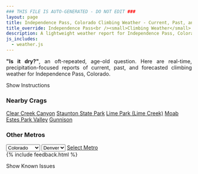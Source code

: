 ```yaml
---
### THIS FILE IS AUTO-GENERATED - DO NOT EDIT ###
layout: page
title: Independence Pass, Colorado Climbing Weather - Current, Past, and Forecasted Report
title_override: Independence Pass<br /><small>Climbing Weather</small>
description: A lightweight weather report for Independence Pass, Colorado. Optimized for slow internet connections.
js_includes:
  - weather.js
---
```


<section class="measure center lh-copy f5-ns f6 ph2 mv4" style="text-align: justify;">
<strong>"Is it dry?"</strong>, an oft-repeated, age-old question. Here are real-time,
precipitation-focused reports of current, past, and forecasted climbing weather for Independence Pass, Colorado.
</section>

<p id="settings-toggle" class="mw5 b center tc hover-light-red black-70 pointer">Show Instructions</p>
<section id="settings" class="overflow-hidden" style="display:none;">
    <div class="mv2 ph2 center">
        <div class="fn f6 tc pv2">
            <p class="measure lh-copy center"><strong>Show/hide hourly forecasts</strong> by clicking the desired day.</p>
            <hr class="mw5 p0 mv2 o-60 b0 bt b--light-red light-red bg-light-red">
            <p class="measure lh-copy center"><strong>Current and Past conditions</strong> are measured by the nearest weather station. <strong>Forecast conditions</strong> are calculated and polled separately.</p>
            <hr class="mw5 p0 mv2 o-60 b0 bt b--light-red light-red bg-light-red">
            <p class="measure lh-copy center"><strong>Having issues?</strong> Try <a id="clear-cache" class="no-underline relative fancy-link light-red hover-light-red" href="#">clearing the local cache</a>.</p>
            <hr class="mw5 p0 mv2 o-60 b0 bt b--light-red light-red bg-light-red">
            <p class="measure lh-copy center">Weather data sourced from <a class="no-underline fancy-link relative light-red" target="_blank" href="https://www.weather.gov/documentation/services-web-api">weather.gov</a>.</p>
        </div>
    </div>
</section>
<section id="weather" data-crag="independence-pass-colorado" class="mv4-ns mv3 ph2 center"></section>
<section id="nearby" class="tc lh-copy">
  <h3>Nearby Crags</h3>
<a class="nowrap no-underline fancy-link relative light-red mh3" href="/crags/clear-creek-canyon-colorado-weather.html">Clear Creek Canyon</a>
<a class="nowrap no-underline fancy-link relative light-red mh3" href="/crags/staunton-state-park-colorado-weather.html">Staunton State Park</a>
<a class="nowrap no-underline fancy-link relative light-red mh3" href="/crags/lime-park-lime-creek-colorado-weather.html">Lime Park (Lime Creek)</a>
<a class="nowrap no-underline fancy-link relative light-red mh3" href="/crags/moab-utah-weather.html">Moab</a>
<a class="nowrap no-underline fancy-link relative light-red mh3" href="/crags/estes-park-valley-colorado-weather.html">Estes Park Valley</a>
<a class="nowrap no-underline fancy-link relative light-red mh3" href="/crags/gunnison-colorado-weather.html">Gunnison</a>
</section>
<section id="nearby" class="tc lh-copy">
  <h3>Other Metros</h3>
  <select class="ma1 bg-near-white pa2" id="stateSel">
    <option value="Texas">Texas</option>
    <option value="Washington">Washington</option>
    <option value="Colorado" selected>Colorado</option>
    <option value="Tennessee">Tennessee</option>
    <option value="Utah">Utah</option>
    <option value="California">California</option>
  </select>
  <select class="ma1 bg-near-white pa2" id="citySel">
    <option value="Denver" selected>Denver</option>
  </select>
  <a id="selectMetro" class="f6 link dim ph3 pv2 ma1 dib white bg-light-red" href="/crags/denver-colorado-weather.html">Select Metro</a>
  <script>
    var states = [];
    states["Texas"] = "Austin"
    states["Washington"] = "Seattle"
    states["Colorado"] = "Denver"
    states["Tennessee"] = "Nashville"
    states["Utah"] = "Salt Lake City"
    states["California"] = "San Francisco|Los Angeles"
  </script>
</section>
{% include feedback.html %}
<p id="issues-toggle" class="mw5 b center tc hover-light-red black-70 pointer">Show Known Issues</p>
<section id="issues" class="overflow-hidden tc f6">
</section>

<script>
  var weekly_GJT_162_97 = false
  var hourly_GJT_162_97 = {"@context":["https://geojson.org/geojson-ld/geojson-context.jsonld",{"@version":"1.1","wx":"https://api.weather.gov/ontology#","geo":"http://www.opengis.net/ont/geosparql#","unit":"http://codes.wmo.int/common/unit/","@vocab":"https://api.weather.gov/ontology#"}],"type":"Feature","geometry":{"type":"Polygon","coordinates":[[[-106.6339563,39.1280215],[-106.63151339999999,39.1059871],[-106.60305159999999,39.1078842],[-106.60548849999999,39.1299189],[-106.6339563,39.1280215]]]},"properties":{"updated":"2022-12-14T06:25:54+00:00","units":"us","forecastGenerator":"HourlyForecastGenerator","generatedAt":"2022-12-14T08:37:16+00:00","updateTime":"2022-12-14T06:25:54+00:00","validTimes":"2022-12-14T00:00:00+00:00/P7DT1H","elevation":{"unitCode":"wmoUnit:m","value":3250.9968},"periods":[{"number":1,"name":"","startTime":"2022-12-14T01:00:00-07:00","endTime":"2022-12-14T02:00:00-07:00","isDaytime":false,"temperature":0,"temperatureUnit":"F","temperatureTrend":null,"windSpeed":"30 mph","windDirection":"NW","icon":"https://api.weather.gov/icons/land/night/blizzard,90?size=small","shortForecast":"Snow Showers And Blowing Snow","detailedForecast":""},{"number":2,"name":"","startTime":"2022-12-14T02:00:00-07:00","endTime":"2022-12-14T03:00:00-07:00","isDaytime":false,"temperature":1,"temperatureUnit":"F","temperatureTrend":null,"windSpeed":"30 mph","windDirection":"NW","icon":"https://api.weather.gov/icons/land/night/blizzard,90?size=small","shortForecast":"Snow Showers And Blowing Snow","detailedForecast":""},{"number":3,"name":"","startTime":"2022-12-14T03:00:00-07:00","endTime":"2022-12-14T04:00:00-07:00","isDaytime":false,"temperature":1,"temperatureUnit":"F","temperatureTrend":null,"windSpeed":"30 mph","windDirection":"NW","icon":"https://api.weather.gov/icons/land/night/blizzard,90?size=small","shortForecast":"Snow Showers And Blowing Snow","detailedForecast":""},{"number":4,"name":"","startTime":"2022-12-14T04:00:00-07:00","endTime":"2022-12-14T05:00:00-07:00","isDaytime":false,"temperature":0,"temperatureUnit":"F","temperatureTrend":null,"windSpeed":"30 mph","windDirection":"NW","icon":"https://api.weather.gov/icons/land/night/blizzard,90?size=small","shortForecast":"Snow Showers And Blowing Snow","detailedForecast":""},{"number":5,"name":"","startTime":"2022-12-14T05:00:00-07:00","endTime":"2022-12-14T06:00:00-07:00","isDaytime":false,"temperature":0,"temperatureUnit":"F","temperatureTrend":null,"windSpeed":"30 mph","windDirection":"NW","icon":"https://api.weather.gov/icons/land/night/blizzard,80?size=small","shortForecast":"Snow Showers And Blowing Snow","detailedForecast":""},{"number":6,"name":"","startTime":"2022-12-14T06:00:00-07:00","endTime":"2022-12-14T07:00:00-07:00","isDaytime":true,"temperature":-1,"temperatureUnit":"F","temperatureTrend":null,"windSpeed":"30 mph","windDirection":"NW","icon":"https://api.weather.gov/icons/land/day/blizzard,80?size=small","shortForecast":"Snow Showers And Blowing Snow","detailedForecast":""},{"number":7,"name":"","startTime":"2022-12-14T07:00:00-07:00","endTime":"2022-12-14T08:00:00-07:00","isDaytime":true,"temperature":-1,"temperatureUnit":"F","temperatureTrend":null,"windSpeed":"30 mph","windDirection":"NW","icon":"https://api.weather.gov/icons/land/day/blizzard,80?size=small","shortForecast":"Snow Showers And Blowing Snow","detailedForecast":""},{"number":8,"name":"","startTime":"2022-12-14T08:00:00-07:00","endTime":"2022-12-14T09:00:00-07:00","isDaytime":true,"temperature":0,"temperatureUnit":"F","temperatureTrend":null,"windSpeed":"30 mph","windDirection":"NW","icon":"https://api.weather.gov/icons/land/day/blizzard?size=small","shortForecast":"Snow Showers And Blowing Snow","detailedForecast":""},{"number":9,"name":"","startTime":"2022-12-14T09:00:00-07:00","endTime":"2022-12-14T10:00:00-07:00","isDaytime":true,"temperature":2,"temperatureUnit":"F","temperatureTrend":null,"windSpeed":"30 mph","windDirection":"NW","icon":"https://api.weather.gov/icons/land/day/blizzard?size=small","shortForecast":"Blowing Snow","detailedForecast":""},{"number":10,"name":"","startTime":"2022-12-14T10:00:00-07:00","endTime":"2022-12-14T11:00:00-07:00","isDaytime":true,"temperature":6,"temperatureUnit":"F","temperatureTrend":null,"windSpeed":"30 mph","windDirection":"NW","icon":"https://api.weather.gov/icons/land/day/blizzard?size=small","shortForecast":"Blowing Snow","detailedForecast":""},{"number":11,"name":"","startTime":"2022-12-14T11:00:00-07:00","endTime":"2022-12-14T12:00:00-07:00","isDaytime":true,"temperature":9,"temperatureUnit":"F","temperatureTrend":null,"windSpeed":"30 mph","windDirection":"NW","icon":"https://api.weather.gov/icons/land/day/blizzard?size=small","shortForecast":"Blowing Snow","detailedForecast":""},{"number":12,"name":"","startTime":"2022-12-14T12:00:00-07:00","endTime":"2022-12-14T13:00:00-07:00","isDaytime":true,"temperature":11,"temperatureUnit":"F","temperatureTrend":null,"windSpeed":"30 mph","windDirection":"NW","icon":"https://api.weather.gov/icons/land/day/blizzard?size=small","shortForecast":"Blowing Snow","detailedForecast":""},{"number":13,"name":"","startTime":"2022-12-14T13:00:00-07:00","endTime":"2022-12-14T14:00:00-07:00","isDaytime":true,"temperature":12,"temperatureUnit":"F","temperatureTrend":null,"windSpeed":"30 mph","windDirection":"NW","icon":"https://api.weather.gov/icons/land/day/blizzard?size=small","shortForecast":"Blowing Snow","detailedForecast":""},{"number":14,"name":"","startTime":"2022-12-14T14:00:00-07:00","endTime":"2022-12-14T15:00:00-07:00","isDaytime":true,"temperature":12,"temperatureUnit":"F","temperatureTrend":null,"windSpeed":"30 mph","windDirection":"NW","icon":"https://api.weather.gov/icons/land/day/blizzard?size=small","shortForecast":"Blowing Snow","detailedForecast":""},{"number":15,"name":"","startTime":"2022-12-14T15:00:00-07:00","endTime":"2022-12-14T16:00:00-07:00","isDaytime":true,"temperature":10,"temperatureUnit":"F","temperatureTrend":null,"windSpeed":"30 mph","windDirection":"NW","icon":"https://api.weather.gov/icons/land/day/blizzard?size=small","shortForecast":"Areas Of Blowing Snow","detailedForecast":""},{"number":16,"name":"","startTime":"2022-12-14T16:00:00-07:00","endTime":"2022-12-14T17:00:00-07:00","isDaytime":true,"temperature":8,"temperatureUnit":"F","temperatureTrend":null,"windSpeed":"30 mph","windDirection":"NW","icon":"https://api.weather.gov/icons/land/day/blizzard?size=small","shortForecast":"Chance Snow Showers And Patchy Blowing Snow","detailedForecast":""},{"number":17,"name":"","startTime":"2022-12-14T17:00:00-07:00","endTime":"2022-12-14T18:00:00-07:00","isDaytime":true,"temperature":5,"temperatureUnit":"F","temperatureTrend":null,"windSpeed":"25 mph","windDirection":"NW","icon":"https://api.weather.gov/icons/land/day/blizzard?size=small","shortForecast":"Patchy Blowing Snow","detailedForecast":""},{"number":18,"name":"","startTime":"2022-12-14T18:00:00-07:00","endTime":"2022-12-14T19:00:00-07:00","isDaytime":false,"temperature":3,"temperatureUnit":"F","temperatureTrend":null,"windSpeed":"25 mph","windDirection":"NW","icon":"https://api.weather.gov/icons/land/night/blizzard?size=small","shortForecast":"Patchy Blowing Snow","detailedForecast":""},{"number":19,"name":"","startTime":"2022-12-14T19:00:00-07:00","endTime":"2022-12-14T20:00:00-07:00","isDaytime":false,"temperature":1,"temperatureUnit":"F","temperatureTrend":null,"windSpeed":"25 mph","windDirection":"NW","icon":"https://api.weather.gov/icons/land/night/blizzard?size=small","shortForecast":"Patchy Blowing Snow","detailedForecast":""},{"number":20,"name":"","startTime":"2022-12-14T20:00:00-07:00","endTime":"2022-12-14T21:00:00-07:00","isDaytime":false,"temperature":0,"temperatureUnit":"F","temperatureTrend":null,"windSpeed":"25 mph","windDirection":"NW","icon":"https://api.weather.gov/icons/land/night/blizzard?size=small","shortForecast":"Areas Of Blowing Snow","detailedForecast":""},{"number":21,"name":"","startTime":"2022-12-14T21:00:00-07:00","endTime":"2022-12-14T22:00:00-07:00","isDaytime":false,"temperature":-1,"temperatureUnit":"F","temperatureTrend":null,"windSpeed":"25 mph","windDirection":"WNW","icon":"https://api.weather.gov/icons/land/night/blizzard?size=small","shortForecast":"Patchy Blowing Snow","detailedForecast":""},{"number":22,"name":"","startTime":"2022-12-14T22:00:00-07:00","endTime":"2022-12-14T23:00:00-07:00","isDaytime":false,"temperature":-2,"temperatureUnit":"F","temperatureTrend":null,"windSpeed":"25 mph","windDirection":"WNW","icon":"https://api.weather.gov/icons/land/night/blizzard?size=small","shortForecast":"Areas Of Blowing Snow","detailedForecast":""},{"number":23,"name":"","startTime":"2022-12-14T23:00:00-07:00","endTime":"2022-12-15T00:00:00-07:00","isDaytime":false,"temperature":-2,"temperatureUnit":"F","temperatureTrend":null,"windSpeed":"25 mph","windDirection":"WNW","icon":"https://api.weather.gov/icons/land/night/blizzard?size=small","shortForecast":"Areas Of Blowing Snow","detailedForecast":""},{"number":24,"name":"","startTime":"2022-12-15T00:00:00-07:00","endTime":"2022-12-15T01:00:00-07:00","isDaytime":false,"temperature":-3,"temperatureUnit":"F","temperatureTrend":null,"windSpeed":"25 mph","windDirection":"WNW","icon":"https://api.weather.gov/icons/land/night/blizzard?size=small","shortForecast":"Areas Of Blowing Snow","detailedForecast":""},{"number":25,"name":"","startTime":"2022-12-15T01:00:00-07:00","endTime":"2022-12-15T02:00:00-07:00","isDaytime":false,"temperature":-4,"temperatureUnit":"F","temperatureTrend":null,"windSpeed":"25 mph","windDirection":"WNW","icon":"https://api.weather.gov/icons/land/night/blizzard?size=small","shortForecast":"Areas Of Blowing Snow","detailedForecast":""},{"number":26,"name":"","startTime":"2022-12-15T02:00:00-07:00","endTime":"2022-12-15T03:00:00-07:00","isDaytime":false,"temperature":-4,"temperatureUnit":"F","temperatureTrend":null,"windSpeed":"25 mph","windDirection":"WNW","icon":"https://api.weather.gov/icons/land/night/blizzard?size=small","shortForecast":"Patchy Blowing Snow","detailedForecast":""},{"number":27,"name":"","startTime":"2022-12-15T03:00:00-07:00","endTime":"2022-12-15T04:00:00-07:00","isDaytime":false,"temperature":-4,"temperatureUnit":"F","temperatureTrend":null,"windSpeed":"20 mph","windDirection":"WNW","icon":"https://api.weather.gov/icons/land/night/blizzard?size=small","shortForecast":"Patchy Blowing Snow","detailedForecast":""},{"number":28,"name":"","startTime":"2022-12-15T04:00:00-07:00","endTime":"2022-12-15T05:00:00-07:00","isDaytime":false,"temperature":-4,"temperatureUnit":"F","temperatureTrend":null,"windSpeed":"15 mph","windDirection":"WNW","icon":"https://api.weather.gov/icons/land/night/snow?size=small","shortForecast":"Slight Chance Snow Showers","detailedForecast":""},{"number":29,"name":"","startTime":"2022-12-15T05:00:00-07:00","endTime":"2022-12-15T06:00:00-07:00","isDaytime":false,"temperature":-4,"temperatureUnit":"F","temperatureTrend":null,"windSpeed":"15 mph","windDirection":"WNW","icon":"https://api.weather.gov/icons/land/night/snow?size=small","shortForecast":"Chance Snow Showers","detailedForecast":""},{"number":30,"name":"","startTime":"2022-12-15T06:00:00-07:00","endTime":"2022-12-15T07:00:00-07:00","isDaytime":true,"temperature":-5,"temperatureUnit":"F","temperatureTrend":null,"windSpeed":"10 mph","windDirection":"WNW","icon":"https://api.weather.gov/icons/land/day/snow?size=small","shortForecast":"Chance Snow Showers","detailedForecast":""},{"number":31,"name":"","startTime":"2022-12-15T07:00:00-07:00","endTime":"2022-12-15T08:00:00-07:00","isDaytime":true,"temperature":-5,"temperatureUnit":"F","temperatureTrend":null,"windSpeed":"10 mph","windDirection":"WNW","icon":"https://api.weather.gov/icons/land/day/snow?size=small","shortForecast":"Chance Snow Showers","detailedForecast":""},{"number":32,"name":"","startTime":"2022-12-15T08:00:00-07:00","endTime":"2022-12-15T09:00:00-07:00","isDaytime":true,"temperature":-4,"temperatureUnit":"F","temperatureTrend":null,"windSpeed":"10 mph","windDirection":"WNW","icon":"https://api.weather.gov/icons/land/day/snow?size=small","shortForecast":"Chance Snow Showers","detailedForecast":""},{"number":33,"name":"","startTime":"2022-12-15T09:00:00-07:00","endTime":"2022-12-15T10:00:00-07:00","isDaytime":true,"temperature":0,"temperatureUnit":"F","temperatureTrend":null,"windSpeed":"15 mph","windDirection":"WNW","icon":"https://api.weather.gov/icons/land/day/snow?size=small","shortForecast":"Chance Snow Showers","detailedForecast":""},{"number":34,"name":"","startTime":"2022-12-15T10:00:00-07:00","endTime":"2022-12-15T11:00:00-07:00","isDaytime":true,"temperature":5,"temperatureUnit":"F","temperatureTrend":null,"windSpeed":"15 mph","windDirection":"WNW","icon":"https://api.weather.gov/icons/land/day/snow?size=small","shortForecast":"Chance Snow Showers","detailedForecast":""},{"number":35,"name":"","startTime":"2022-12-15T11:00:00-07:00","endTime":"2022-12-15T12:00:00-07:00","isDaytime":true,"temperature":10,"temperatureUnit":"F","temperatureTrend":null,"windSpeed":"15 mph","windDirection":"WNW","icon":"https://api.weather.gov/icons/land/day/snow?size=small","shortForecast":"Chance Snow Showers","detailedForecast":""},{"number":36,"name":"","startTime":"2022-12-15T12:00:00-07:00","endTime":"2022-12-15T13:00:00-07:00","isDaytime":true,"temperature":12,"temperatureUnit":"F","temperatureTrend":null,"windSpeed":"15 mph","windDirection":"WNW","icon":"https://api.weather.gov/icons/land/day/snow?size=small","shortForecast":"Chance Snow Showers","detailedForecast":""},{"number":37,"name":"","startTime":"2022-12-15T13:00:00-07:00","endTime":"2022-12-15T14:00:00-07:00","isDaytime":true,"temperature":13,"temperatureUnit":"F","temperatureTrend":null,"windSpeed":"15 mph","windDirection":"WNW","icon":"https://api.weather.gov/icons/land/day/snow?size=small","shortForecast":"Chance Snow Showers","detailedForecast":""},{"number":38,"name":"","startTime":"2022-12-15T14:00:00-07:00","endTime":"2022-12-15T15:00:00-07:00","isDaytime":true,"temperature":13,"temperatureUnit":"F","temperatureTrend":null,"windSpeed":"15 mph","windDirection":"WNW","icon":"https://api.weather.gov/icons/land/day/snow?size=small","shortForecast":"Chance Snow Showers","detailedForecast":""},{"number":39,"name":"","startTime":"2022-12-15T15:00:00-07:00","endTime":"2022-12-15T16:00:00-07:00","isDaytime":true,"temperature":11,"temperatureUnit":"F","temperatureTrend":null,"windSpeed":"15 mph","windDirection":"WNW","icon":"https://api.weather.gov/icons/land/day/snow?size=small","shortForecast":"Chance Snow Showers","detailedForecast":""},{"number":40,"name":"","startTime":"2022-12-15T16:00:00-07:00","endTime":"2022-12-15T17:00:00-07:00","isDaytime":true,"temperature":8,"temperatureUnit":"F","temperatureTrend":null,"windSpeed":"15 mph","windDirection":"WNW","icon":"https://api.weather.gov/icons/land/day/snow?size=small","shortForecast":"Chance Snow Showers","detailedForecast":""},{"number":41,"name":"","startTime":"2022-12-15T17:00:00-07:00","endTime":"2022-12-15T18:00:00-07:00","isDaytime":true,"temperature":5,"temperatureUnit":"F","temperatureTrend":null,"windSpeed":"15 mph","windDirection":"WNW","icon":"https://api.weather.gov/icons/land/day/snow?size=small","shortForecast":"Slight Chance Snow Showers","detailedForecast":""},{"number":42,"name":"","startTime":"2022-12-15T18:00:00-07:00","endTime":"2022-12-15T19:00:00-07:00","isDaytime":false,"temperature":3,"temperatureUnit":"F","temperatureTrend":null,"windSpeed":"15 mph","windDirection":"WNW","icon":"https://api.weather.gov/icons/land/night/snow?size=small","shortForecast":"Slight Chance Snow Showers","detailedForecast":""},{"number":43,"name":"","startTime":"2022-12-15T19:00:00-07:00","endTime":"2022-12-15T20:00:00-07:00","isDaytime":false,"temperature":1,"temperatureUnit":"F","temperatureTrend":null,"windSpeed":"15 mph","windDirection":"WNW","icon":"https://api.weather.gov/icons/land/night/snow?size=small","shortForecast":"Slight Chance Snow Showers","detailedForecast":""},{"number":44,"name":"","startTime":"2022-12-15T20:00:00-07:00","endTime":"2022-12-15T21:00:00-07:00","isDaytime":false,"temperature":0,"temperatureUnit":"F","temperatureTrend":null,"windSpeed":"15 mph","windDirection":"WNW","icon":"https://api.weather.gov/icons/land/night/snow?size=small","shortForecast":"Slight Chance Snow Showers","detailedForecast":""},{"number":45,"name":"","startTime":"2022-12-15T21:00:00-07:00","endTime":"2022-12-15T22:00:00-07:00","isDaytime":false,"temperature":-1,"temperatureUnit":"F","temperatureTrend":null,"windSpeed":"15 mph","windDirection":"WNW","icon":"https://api.weather.gov/icons/land/night/snow?size=small","shortForecast":"Slight Chance Snow Showers","detailedForecast":""},{"number":46,"name":"","startTime":"2022-12-15T22:00:00-07:00","endTime":"2022-12-15T23:00:00-07:00","isDaytime":false,"temperature":-2,"temperatureUnit":"F","temperatureTrend":null,"windSpeed":"15 mph","windDirection":"WNW","icon":"https://api.weather.gov/icons/land/night/snow?size=small","shortForecast":"Slight Chance Snow Showers","detailedForecast":""},{"number":47,"name":"","startTime":"2022-12-15T23:00:00-07:00","endTime":"2022-12-16T00:00:00-07:00","isDaytime":false,"temperature":-3,"temperatureUnit":"F","temperatureTrend":null,"windSpeed":"15 mph","windDirection":"WNW","icon":"https://api.weather.gov/icons/land/night/snow?size=small","shortForecast":"Chance Snow Showers","detailedForecast":""},{"number":48,"name":"","startTime":"2022-12-16T00:00:00-07:00","endTime":"2022-12-16T01:00:00-07:00","isDaytime":false,"temperature":-5,"temperatureUnit":"F","temperatureTrend":null,"windSpeed":"15 mph","windDirection":"WNW","icon":"https://api.weather.gov/icons/land/night/snow?size=small","shortForecast":"Chance Snow Showers","detailedForecast":""},{"number":49,"name":"","startTime":"2022-12-16T01:00:00-07:00","endTime":"2022-12-16T02:00:00-07:00","isDaytime":false,"temperature":-6,"temperatureUnit":"F","temperatureTrend":null,"windSpeed":"15 mph","windDirection":"W","icon":"https://api.weather.gov/icons/land/night/snow?size=small","shortForecast":"Chance Snow Showers","detailedForecast":""},{"number":50,"name":"","startTime":"2022-12-16T02:00:00-07:00","endTime":"2022-12-16T03:00:00-07:00","isDaytime":false,"temperature":-7,"temperatureUnit":"F","temperatureTrend":null,"windSpeed":"15 mph","windDirection":"W","icon":"https://api.weather.gov/icons/land/night/snow?size=small","shortForecast":"Chance Snow Showers","detailedForecast":""},{"number":51,"name":"","startTime":"2022-12-16T03:00:00-07:00","endTime":"2022-12-16T04:00:00-07:00","isDaytime":false,"temperature":-7,"temperatureUnit":"F","temperatureTrend":null,"windSpeed":"15 mph","windDirection":"W","icon":"https://api.weather.gov/icons/land/night/snow?size=small","shortForecast":"Chance Snow Showers","detailedForecast":""},{"number":52,"name":"","startTime":"2022-12-16T04:00:00-07:00","endTime":"2022-12-16T05:00:00-07:00","isDaytime":false,"temperature":-6,"temperatureUnit":"F","temperatureTrend":null,"windSpeed":"15 mph","windDirection":"WNW","icon":"https://api.weather.gov/icons/land/night/snow?size=small","shortForecast":"Chance Snow Showers","detailedForecast":""},{"number":53,"name":"","startTime":"2022-12-16T05:00:00-07:00","endTime":"2022-12-16T06:00:00-07:00","isDaytime":false,"temperature":-6,"temperatureUnit":"F","temperatureTrend":null,"windSpeed":"15 mph","windDirection":"WNW","icon":"https://api.weather.gov/icons/land/night/snow?size=small","shortForecast":"Chance Snow Showers","detailedForecast":""},{"number":54,"name":"","startTime":"2022-12-16T06:00:00-07:00","endTime":"2022-12-16T07:00:00-07:00","isDaytime":true,"temperature":-7,"temperatureUnit":"F","temperatureTrend":null,"windSpeed":"15 mph","windDirection":"WNW","icon":"https://api.weather.gov/icons/land/day/snow?size=small","shortForecast":"Chance Snow Showers","detailedForecast":""},{"number":55,"name":"","startTime":"2022-12-16T07:00:00-07:00","endTime":"2022-12-16T08:00:00-07:00","isDaytime":true,"temperature":-8,"temperatureUnit":"F","temperatureTrend":null,"windSpeed":"15 mph","windDirection":"WNW","icon":"https://api.weather.gov/icons/land/day/snow?size=small","shortForecast":"Chance Snow Showers","detailedForecast":""},{"number":56,"name":"","startTime":"2022-12-16T08:00:00-07:00","endTime":"2022-12-16T09:00:00-07:00","isDaytime":true,"temperature":-8,"temperatureUnit":"F","temperatureTrend":null,"windSpeed":"15 mph","windDirection":"WNW","icon":"https://api.weather.gov/icons/land/day/snow?size=small","shortForecast":"Chance Snow Showers","detailedForecast":""},{"number":57,"name":"","startTime":"2022-12-16T09:00:00-07:00","endTime":"2022-12-16T10:00:00-07:00","isDaytime":true,"temperature":-6,"temperatureUnit":"F","temperatureTrend":null,"windSpeed":"15 mph","windDirection":"WNW","icon":"https://api.weather.gov/icons/land/day/snow?size=small","shortForecast":"Chance Snow Showers","detailedForecast":""},{"number":58,"name":"","startTime":"2022-12-16T10:00:00-07:00","endTime":"2022-12-16T11:00:00-07:00","isDaytime":true,"temperature":-2,"temperatureUnit":"F","temperatureTrend":null,"windSpeed":"15 mph","windDirection":"WNW","icon":"https://api.weather.gov/icons/land/day/snow?size=small","shortForecast":"Chance Snow Showers","detailedForecast":""},{"number":59,"name":"","startTime":"2022-12-16T11:00:00-07:00","endTime":"2022-12-16T12:00:00-07:00","isDaytime":true,"temperature":3,"temperatureUnit":"F","temperatureTrend":null,"windSpeed":"15 mph","windDirection":"WNW","icon":"https://api.weather.gov/icons/land/day/snow?size=small","shortForecast":"Slight Chance Snow Showers","detailedForecast":""},{"number":60,"name":"","startTime":"2022-12-16T12:00:00-07:00","endTime":"2022-12-16T13:00:00-07:00","isDaytime":true,"temperature":6,"temperatureUnit":"F","temperatureTrend":null,"windSpeed":"15 mph","windDirection":"WNW","icon":"https://api.weather.gov/icons/land/day/snow?size=small","shortForecast":"Slight Chance Snow Showers","detailedForecast":""},{"number":61,"name":"","startTime":"2022-12-16T13:00:00-07:00","endTime":"2022-12-16T14:00:00-07:00","isDaytime":true,"temperature":8,"temperatureUnit":"F","temperatureTrend":null,"windSpeed":"15 mph","windDirection":"WNW","icon":"https://api.weather.gov/icons/land/day/snow?size=small","shortForecast":"Slight Chance Snow Showers","detailedForecast":""},{"number":62,"name":"","startTime":"2022-12-16T14:00:00-07:00","endTime":"2022-12-16T15:00:00-07:00","isDaytime":true,"temperature":8,"temperatureUnit":"F","temperatureTrend":null,"windSpeed":"15 mph","windDirection":"WNW","icon":"https://api.weather.gov/icons/land/day/snow?size=small","shortForecast":"Slight Chance Snow Showers","detailedForecast":""},{"number":63,"name":"","startTime":"2022-12-16T15:00:00-07:00","endTime":"2022-12-16T16:00:00-07:00","isDaytime":true,"temperature":6,"temperatureUnit":"F","temperatureTrend":null,"windSpeed":"15 mph","windDirection":"WNW","icon":"https://api.weather.gov/icons/land/day/snow?size=small","shortForecast":"Slight Chance Snow Showers","detailedForecast":""},{"number":64,"name":"","startTime":"2022-12-16T16:00:00-07:00","endTime":"2022-12-16T17:00:00-07:00","isDaytime":true,"temperature":1,"temperatureUnit":"F","temperatureTrend":null,"windSpeed":"15 mph","windDirection":"WNW","icon":"https://api.weather.gov/icons/land/day/snow?size=small","shortForecast":"Slight Chance Snow Showers","detailedForecast":""},{"number":65,"name":"","startTime":"2022-12-16T17:00:00-07:00","endTime":"2022-12-16T18:00:00-07:00","isDaytime":true,"temperature":-3,"temperatureUnit":"F","temperatureTrend":null,"windSpeed":"15 mph","windDirection":"WNW","icon":"https://api.weather.gov/icons/land/day/cold?size=small","shortForecast":"Partly Sunny","detailedForecast":""},{"number":66,"name":"","startTime":"2022-12-16T18:00:00-07:00","endTime":"2022-12-16T19:00:00-07:00","isDaytime":false,"temperature":-6,"temperatureUnit":"F","temperatureTrend":null,"windSpeed":"15 mph","windDirection":"WNW","icon":"https://api.weather.gov/icons/land/night/cold?size=small","shortForecast":"Mostly Cloudy","detailedForecast":""},{"number":67,"name":"","startTime":"2022-12-16T19:00:00-07:00","endTime":"2022-12-16T20:00:00-07:00","isDaytime":false,"temperature":-8,"temperatureUnit":"F","temperatureTrend":null,"windSpeed":"15 mph","windDirection":"WNW","icon":"https://api.weather.gov/icons/land/night/cold?size=small","shortForecast":"Mostly Cloudy","detailedForecast":""},{"number":68,"name":"","startTime":"2022-12-16T20:00:00-07:00","endTime":"2022-12-16T21:00:00-07:00","isDaytime":false,"temperature":-9,"temperatureUnit":"F","temperatureTrend":null,"windSpeed":"15 mph","windDirection":"WNW","icon":"https://api.weather.gov/icons/land/night/cold?size=small","shortForecast":"Partly Cloudy","detailedForecast":""},{"number":69,"name":"","startTime":"2022-12-16T21:00:00-07:00","endTime":"2022-12-16T22:00:00-07:00","isDaytime":false,"temperature":-10,"temperatureUnit":"F","temperatureTrend":null,"windSpeed":"15 mph","windDirection":"WNW","icon":"https://api.weather.gov/icons/land/night/cold?size=small","shortForecast":"Partly Cloudy","detailedForecast":""},{"number":70,"name":"","startTime":"2022-12-16T22:00:00-07:00","endTime":"2022-12-16T23:00:00-07:00","isDaytime":false,"temperature":-10,"temperatureUnit":"F","temperatureTrend":null,"windSpeed":"15 mph","windDirection":"W","icon":"https://api.weather.gov/icons/land/night/cold?size=small","shortForecast":"Partly Cloudy","detailedForecast":""},{"number":71,"name":"","startTime":"2022-12-16T23:00:00-07:00","endTime":"2022-12-17T00:00:00-07:00","isDaytime":false,"temperature":-10,"temperatureUnit":"F","temperatureTrend":null,"windSpeed":"15 mph","windDirection":"W","icon":"https://api.weather.gov/icons/land/night/cold?size=small","shortForecast":"Partly Cloudy","detailedForecast":""},{"number":72,"name":"","startTime":"2022-12-17T00:00:00-07:00","endTime":"2022-12-17T01:00:00-07:00","isDaytime":false,"temperature":-10,"temperatureUnit":"F","temperatureTrend":null,"windSpeed":"15 mph","windDirection":"W","icon":"https://api.weather.gov/icons/land/night/cold?size=small","shortForecast":"Partly Cloudy","detailedForecast":""},{"number":73,"name":"","startTime":"2022-12-17T01:00:00-07:00","endTime":"2022-12-17T02:00:00-07:00","isDaytime":false,"temperature":-10,"temperatureUnit":"F","temperatureTrend":null,"windSpeed":"15 mph","windDirection":"W","icon":"https://api.weather.gov/icons/land/night/cold?size=small","shortForecast":"Partly Cloudy","detailedForecast":""},{"number":74,"name":"","startTime":"2022-12-17T02:00:00-07:00","endTime":"2022-12-17T03:00:00-07:00","isDaytime":false,"temperature":-10,"temperatureUnit":"F","temperatureTrend":null,"windSpeed":"15 mph","windDirection":"W","icon":"https://api.weather.gov/icons/land/night/cold?size=small","shortForecast":"Partly Cloudy","detailedForecast":""},{"number":75,"name":"","startTime":"2022-12-17T03:00:00-07:00","endTime":"2022-12-17T04:00:00-07:00","isDaytime":false,"temperature":-10,"temperatureUnit":"F","temperatureTrend":null,"windSpeed":"15 mph","windDirection":"W","icon":"https://api.weather.gov/icons/land/night/cold?size=small","shortForecast":"Partly Cloudy","detailedForecast":""},{"number":76,"name":"","startTime":"2022-12-17T04:00:00-07:00","endTime":"2022-12-17T05:00:00-07:00","isDaytime":false,"temperature":-8,"temperatureUnit":"F","temperatureTrend":null,"windSpeed":"15 mph","windDirection":"W","icon":"https://api.weather.gov/icons/land/night/cold?size=small","shortForecast":"Partly Cloudy","detailedForecast":""},{"number":77,"name":"","startTime":"2022-12-17T05:00:00-07:00","endTime":"2022-12-17T06:00:00-07:00","isDaytime":false,"temperature":-6,"temperatureUnit":"F","temperatureTrend":null,"windSpeed":"15 mph","windDirection":"W","icon":"https://api.weather.gov/icons/land/night/cold?size=small","shortForecast":"Partly Cloudy","detailedForecast":""},{"number":78,"name":"","startTime":"2022-12-17T06:00:00-07:00","endTime":"2022-12-17T07:00:00-07:00","isDaytime":true,"temperature":-2,"temperatureUnit":"F","temperatureTrend":null,"windSpeed":"15 mph","windDirection":"W","icon":"https://api.weather.gov/icons/land/day/cold?size=small","shortForecast":"Mostly Sunny","detailedForecast":""},{"number":79,"name":"","startTime":"2022-12-17T07:00:00-07:00","endTime":"2022-12-17T08:00:00-07:00","isDaytime":true,"temperature":2,"temperatureUnit":"F","temperatureTrend":null,"windSpeed":"15 mph","windDirection":"W","icon":"https://api.weather.gov/icons/land/day/cold?size=small","shortForecast":"Mostly Sunny","detailedForecast":""},{"number":80,"name":"","startTime":"2022-12-17T08:00:00-07:00","endTime":"2022-12-17T09:00:00-07:00","isDaytime":true,"temperature":6,"temperatureUnit":"F","temperatureTrend":null,"windSpeed":"15 mph","windDirection":"W","icon":"https://api.weather.gov/icons/land/day/cold?size=small","shortForecast":"Mostly Sunny","detailedForecast":""},{"number":81,"name":"","startTime":"2022-12-17T09:00:00-07:00","endTime":"2022-12-17T10:00:00-07:00","isDaytime":true,"temperature":11,"temperatureUnit":"F","temperatureTrend":null,"windSpeed":"15 mph","windDirection":"W","icon":"https://api.weather.gov/icons/land/day/sct?size=small","shortForecast":"Mostly Sunny","detailedForecast":""},{"number":82,"name":"","startTime":"2022-12-17T10:00:00-07:00","endTime":"2022-12-17T11:00:00-07:00","isDaytime":true,"temperature":14,"temperatureUnit":"F","temperatureTrend":null,"windSpeed":"15 mph","windDirection":"W","icon":"https://api.weather.gov/icons/land/day/few?size=small","shortForecast":"Sunny","detailedForecast":""},{"number":83,"name":"","startTime":"2022-12-17T11:00:00-07:00","endTime":"2022-12-17T12:00:00-07:00","isDaytime":true,"temperature":17,"temperatureUnit":"F","temperatureTrend":null,"windSpeed":"15 mph","windDirection":"W","icon":"https://api.weather.gov/icons/land/day/few?size=small","shortForecast":"Sunny","detailedForecast":""},{"number":84,"name":"","startTime":"2022-12-17T12:00:00-07:00","endTime":"2022-12-17T13:00:00-07:00","isDaytime":true,"temperature":18,"temperatureUnit":"F","temperatureTrend":null,"windSpeed":"15 mph","windDirection":"W","icon":"https://api.weather.gov/icons/land/day/few?size=small","shortForecast":"Sunny","detailedForecast":""},{"number":85,"name":"","startTime":"2022-12-17T13:00:00-07:00","endTime":"2022-12-17T14:00:00-07:00","isDaytime":true,"temperature":18,"temperatureUnit":"F","temperatureTrend":null,"windSpeed":"15 mph","windDirection":"W","icon":"https://api.weather.gov/icons/land/day/few?size=small","shortForecast":"Sunny","detailedForecast":""},{"number":86,"name":"","startTime":"2022-12-17T14:00:00-07:00","endTime":"2022-12-17T15:00:00-07:00","isDaytime":true,"temperature":17,"temperatureUnit":"F","temperatureTrend":null,"windSpeed":"15 mph","windDirection":"W","icon":"https://api.weather.gov/icons/land/day/few?size=small","shortForecast":"Sunny","detailedForecast":""},{"number":87,"name":"","startTime":"2022-12-17T15:00:00-07:00","endTime":"2022-12-17T16:00:00-07:00","isDaytime":true,"temperature":15,"temperatureUnit":"F","temperatureTrend":null,"windSpeed":"15 mph","windDirection":"W","icon":"https://api.weather.gov/icons/land/day/few?size=small","shortForecast":"Sunny","detailedForecast":""},{"number":88,"name":"","startTime":"2022-12-17T16:00:00-07:00","endTime":"2022-12-17T17:00:00-07:00","isDaytime":true,"temperature":12,"temperatureUnit":"F","temperatureTrend":null,"windSpeed":"15 mph","windDirection":"W","icon":"https://api.weather.gov/icons/land/day/few?size=small","shortForecast":"Sunny","detailedForecast":""},{"number":89,"name":"","startTime":"2022-12-17T17:00:00-07:00","endTime":"2022-12-17T18:00:00-07:00","isDaytime":true,"temperature":10,"temperatureUnit":"F","temperatureTrend":null,"windSpeed":"15 mph","windDirection":"W","icon":"https://api.weather.gov/icons/land/day/cold?size=small","shortForecast":"Sunny","detailedForecast":""},{"number":90,"name":"","startTime":"2022-12-17T18:00:00-07:00","endTime":"2022-12-17T19:00:00-07:00","isDaytime":false,"temperature":8,"temperatureUnit":"F","temperatureTrend":null,"windSpeed":"15 mph","windDirection":"W","icon":"https://api.weather.gov/icons/land/night/cold?size=small","shortForecast":"Mostly Clear","detailedForecast":""},{"number":91,"name":"","startTime":"2022-12-17T19:00:00-07:00","endTime":"2022-12-17T20:00:00-07:00","isDaytime":false,"temperature":6,"temperatureUnit":"F","temperatureTrend":null,"windSpeed":"15 mph","windDirection":"WSW","icon":"https://api.weather.gov/icons/land/night/cold?size=small","shortForecast":"Mostly Clear","detailedForecast":""},{"number":92,"name":"","startTime":"2022-12-17T20:00:00-07:00","endTime":"2022-12-17T21:00:00-07:00","isDaytime":false,"temperature":4,"temperatureUnit":"F","temperatureTrend":null,"windSpeed":"15 mph","windDirection":"WSW","icon":"https://api.weather.gov/icons/land/night/cold?size=small","shortForecast":"Mostly Clear","detailedForecast":""},{"number":93,"name":"","startTime":"2022-12-17T21:00:00-07:00","endTime":"2022-12-17T22:00:00-07:00","isDaytime":false,"temperature":3,"temperatureUnit":"F","temperatureTrend":null,"windSpeed":"15 mph","windDirection":"WSW","icon":"https://api.weather.gov/icons/land/night/cold?size=small","shortForecast":"Mostly Clear","detailedForecast":""},{"number":94,"name":"","startTime":"2022-12-17T22:00:00-07:00","endTime":"2022-12-17T23:00:00-07:00","isDaytime":false,"temperature":2,"temperatureUnit":"F","temperatureTrend":null,"windSpeed":"15 mph","windDirection":"WSW","icon":"https://api.weather.gov/icons/land/night/cold?size=small","shortForecast":"Partly Cloudy","detailedForecast":""},{"number":95,"name":"","startTime":"2022-12-17T23:00:00-07:00","endTime":"2022-12-18T00:00:00-07:00","isDaytime":false,"temperature":0,"temperatureUnit":"F","temperatureTrend":null,"windSpeed":"15 mph","windDirection":"WSW","icon":"https://api.weather.gov/icons/land/night/cold?size=small","shortForecast":"Partly Cloudy","detailedForecast":""},{"number":96,"name":"","startTime":"2022-12-18T00:00:00-07:00","endTime":"2022-12-18T01:00:00-07:00","isDaytime":false,"temperature":-1,"temperatureUnit":"F","temperatureTrend":null,"windSpeed":"15 mph","windDirection":"WSW","icon":"https://api.weather.gov/icons/land/night/cold?size=small","shortForecast":"Partly Cloudy","detailedForecast":""},{"number":97,"name":"","startTime":"2022-12-18T01:00:00-07:00","endTime":"2022-12-18T02:00:00-07:00","isDaytime":false,"temperature":-2,"temperatureUnit":"F","temperatureTrend":null,"windSpeed":"15 mph","windDirection":"WSW","icon":"https://api.weather.gov/icons/land/night/cold?size=small","shortForecast":"Partly Cloudy","detailedForecast":""},{"number":98,"name":"","startTime":"2022-12-18T02:00:00-07:00","endTime":"2022-12-18T03:00:00-07:00","isDaytime":false,"temperature":-2,"temperatureUnit":"F","temperatureTrend":null,"windSpeed":"15 mph","windDirection":"WSW","icon":"https://api.weather.gov/icons/land/night/cold?size=small","shortForecast":"Partly Cloudy","detailedForecast":""},{"number":99,"name":"","startTime":"2022-12-18T03:00:00-07:00","endTime":"2022-12-18T04:00:00-07:00","isDaytime":false,"temperature":-1,"temperatureUnit":"F","temperatureTrend":null,"windSpeed":"15 mph","windDirection":"WSW","icon":"https://api.weather.gov/icons/land/night/cold?size=small","shortForecast":"Partly Cloudy","detailedForecast":""},{"number":100,"name":"","startTime":"2022-12-18T04:00:00-07:00","endTime":"2022-12-18T05:00:00-07:00","isDaytime":false,"temperature":0,"temperatureUnit":"F","temperatureTrend":null,"windSpeed":"15 mph","windDirection":"WSW","icon":"https://api.weather.gov/icons/land/night/cold?size=small","shortForecast":"Partly Cloudy","detailedForecast":""},{"number":101,"name":"","startTime":"2022-12-18T05:00:00-07:00","endTime":"2022-12-18T06:00:00-07:00","isDaytime":false,"temperature":2,"temperatureUnit":"F","temperatureTrend":null,"windSpeed":"15 mph","windDirection":"WSW","icon":"https://api.weather.gov/icons/land/night/cold?size=small","shortForecast":"Partly Cloudy","detailedForecast":""},{"number":102,"name":"","startTime":"2022-12-18T06:00:00-07:00","endTime":"2022-12-18T07:00:00-07:00","isDaytime":true,"temperature":6,"temperatureUnit":"F","temperatureTrend":null,"windSpeed":"15 mph","windDirection":"WSW","icon":"https://api.weather.gov/icons/land/day/cold?size=small","shortForecast":"Mostly Sunny","detailedForecast":""},{"number":103,"name":"","startTime":"2022-12-18T07:00:00-07:00","endTime":"2022-12-18T08:00:00-07:00","isDaytime":true,"temperature":10,"temperatureUnit":"F","temperatureTrend":null,"windSpeed":"15 mph","windDirection":"W","icon":"https://api.weather.gov/icons/land/day/cold?size=small","shortForecast":"Mostly Sunny","detailedForecast":""},{"number":104,"name":"","startTime":"2022-12-18T08:00:00-07:00","endTime":"2022-12-18T09:00:00-07:00","isDaytime":true,"temperature":14,"temperatureUnit":"F","temperatureTrend":null,"windSpeed":"15 mph","windDirection":"W","icon":"https://api.weather.gov/icons/land/day/sct?size=small","shortForecast":"Mostly Sunny","detailedForecast":""},{"number":105,"name":"","startTime":"2022-12-18T09:00:00-07:00","endTime":"2022-12-18T10:00:00-07:00","isDaytime":true,"temperature":18,"temperatureUnit":"F","temperatureTrend":null,"windSpeed":"15 mph","windDirection":"W","icon":"https://api.weather.gov/icons/land/day/sct?size=small","shortForecast":"Mostly Sunny","detailedForecast":""},{"number":106,"name":"","startTime":"2022-12-18T10:00:00-07:00","endTime":"2022-12-18T11:00:00-07:00","isDaytime":true,"temperature":21,"temperatureUnit":"F","temperatureTrend":null,"windSpeed":"15 mph","windDirection":"W","icon":"https://api.weather.gov/icons/land/day/sct?size=small","shortForecast":"Mostly Sunny","detailedForecast":""},{"number":107,"name":"","startTime":"2022-12-18T11:00:00-07:00","endTime":"2022-12-18T12:00:00-07:00","isDaytime":true,"temperature":23,"temperatureUnit":"F","temperatureTrend":null,"windSpeed":"15 mph","windDirection":"W","icon":"https://api.weather.gov/icons/land/day/sct?size=small","shortForecast":"Mostly Sunny","detailedForecast":""},{"number":108,"name":"","startTime":"2022-12-18T12:00:00-07:00","endTime":"2022-12-18T13:00:00-07:00","isDaytime":true,"temperature":24,"temperatureUnit":"F","temperatureTrend":null,"windSpeed":"15 mph","windDirection":"W","icon":"https://api.weather.gov/icons/land/day/sct?size=small","shortForecast":"Mostly Sunny","detailedForecast":""},{"number":109,"name":"","startTime":"2022-12-18T13:00:00-07:00","endTime":"2022-12-18T14:00:00-07:00","isDaytime":true,"temperature":23,"temperatureUnit":"F","temperatureTrend":null,"windSpeed":"15 mph","windDirection":"W","icon":"https://api.weather.gov/icons/land/day/sct?size=small","shortForecast":"Mostly Sunny","detailedForecast":""},{"number":110,"name":"","startTime":"2022-12-18T14:00:00-07:00","endTime":"2022-12-18T15:00:00-07:00","isDaytime":true,"temperature":21,"temperatureUnit":"F","temperatureTrend":null,"windSpeed":"15 mph","windDirection":"W","icon":"https://api.weather.gov/icons/land/day/sct?size=small","shortForecast":"Mostly Sunny","detailedForecast":""},{"number":111,"name":"","startTime":"2022-12-18T15:00:00-07:00","endTime":"2022-12-18T16:00:00-07:00","isDaytime":true,"temperature":18,"temperatureUnit":"F","temperatureTrend":null,"windSpeed":"15 mph","windDirection":"W","icon":"https://api.weather.gov/icons/land/day/sct?size=small","shortForecast":"Mostly Sunny","detailedForecast":""},{"number":112,"name":"","startTime":"2022-12-18T16:00:00-07:00","endTime":"2022-12-18T17:00:00-07:00","isDaytime":true,"temperature":15,"temperatureUnit":"F","temperatureTrend":null,"windSpeed":"15 mph","windDirection":"W","icon":"https://api.weather.gov/icons/land/day/sct?size=small","shortForecast":"Mostly Sunny","detailedForecast":""},{"number":113,"name":"","startTime":"2022-12-18T17:00:00-07:00","endTime":"2022-12-18T18:00:00-07:00","isDaytime":true,"temperature":12,"temperatureUnit":"F","temperatureTrend":null,"windSpeed":"15 mph","windDirection":"W","icon":"https://api.weather.gov/icons/land/day/sct?size=small","shortForecast":"Mostly Sunny","detailedForecast":""},{"number":114,"name":"","startTime":"2022-12-18T18:00:00-07:00","endTime":"2022-12-18T19:00:00-07:00","isDaytime":false,"temperature":10,"temperatureUnit":"F","temperatureTrend":null,"windSpeed":"10 mph","windDirection":"W","icon":"https://api.weather.gov/icons/land/night/cold?size=small","shortForecast":"Partly Cloudy","detailedForecast":""},{"number":115,"name":"","startTime":"2022-12-18T19:00:00-07:00","endTime":"2022-12-18T20:00:00-07:00","isDaytime":false,"temperature":8,"temperatureUnit":"F","temperatureTrend":null,"windSpeed":"10 mph","windDirection":"W","icon":"https://api.weather.gov/icons/land/night/cold?size=small","shortForecast":"Partly Cloudy","detailedForecast":""},{"number":116,"name":"","startTime":"2022-12-18T20:00:00-07:00","endTime":"2022-12-18T21:00:00-07:00","isDaytime":false,"temperature":6,"temperatureUnit":"F","temperatureTrend":null,"windSpeed":"10 mph","windDirection":"W","icon":"https://api.weather.gov/icons/land/night/cold?size=small","shortForecast":"Partly Cloudy","detailedForecast":""},{"number":117,"name":"","startTime":"2022-12-18T21:00:00-07:00","endTime":"2022-12-18T22:00:00-07:00","isDaytime":false,"temperature":5,"temperatureUnit":"F","temperatureTrend":null,"windSpeed":"10 mph","windDirection":"W","icon":"https://api.weather.gov/icons/land/night/cold?size=small","shortForecast":"Partly Cloudy","detailedForecast":""},{"number":118,"name":"","startTime":"2022-12-18T22:00:00-07:00","endTime":"2022-12-18T23:00:00-07:00","isDaytime":false,"temperature":4,"temperatureUnit":"F","temperatureTrend":null,"windSpeed":"15 mph","windDirection":"WSW","icon":"https://api.weather.gov/icons/land/night/cold?size=small","shortForecast":"Partly Cloudy","detailedForecast":""},{"number":119,"name":"","startTime":"2022-12-18T23:00:00-07:00","endTime":"2022-12-19T00:00:00-07:00","isDaytime":false,"temperature":3,"temperatureUnit":"F","temperatureTrend":null,"windSpeed":"15 mph","windDirection":"WSW","icon":"https://api.weather.gov/icons/land/night/cold?size=small","shortForecast":"Partly Cloudy","detailedForecast":""},{"number":120,"name":"","startTime":"2022-12-19T00:00:00-07:00","endTime":"2022-12-19T01:00:00-07:00","isDaytime":false,"temperature":1,"temperatureUnit":"F","temperatureTrend":null,"windSpeed":"15 mph","windDirection":"WSW","icon":"https://api.weather.gov/icons/land/night/cold?size=small","shortForecast":"Partly Cloudy","detailedForecast":""},{"number":121,"name":"","startTime":"2022-12-19T01:00:00-07:00","endTime":"2022-12-19T02:00:00-07:00","isDaytime":false,"temperature":0,"temperatureUnit":"F","temperatureTrend":null,"windSpeed":"15 mph","windDirection":"W","icon":"https://api.weather.gov/icons/land/night/cold?size=small","shortForecast":"Partly Cloudy","detailedForecast":""},{"number":122,"name":"","startTime":"2022-12-19T02:00:00-07:00","endTime":"2022-12-19T03:00:00-07:00","isDaytime":false,"temperature":0,"temperatureUnit":"F","temperatureTrend":null,"windSpeed":"15 mph","windDirection":"W","icon":"https://api.weather.gov/icons/land/night/cold?size=small","shortForecast":"Partly Cloudy","detailedForecast":""},{"number":123,"name":"","startTime":"2022-12-19T03:00:00-07:00","endTime":"2022-12-19T04:00:00-07:00","isDaytime":false,"temperature":-1,"temperatureUnit":"F","temperatureTrend":null,"windSpeed":"15 mph","windDirection":"W","icon":"https://api.weather.gov/icons/land/night/cold?size=small","shortForecast":"Partly Cloudy","detailedForecast":""},{"number":124,"name":"","startTime":"2022-12-19T04:00:00-07:00","endTime":"2022-12-19T05:00:00-07:00","isDaytime":false,"temperature":0,"temperatureUnit":"F","temperatureTrend":null,"windSpeed":"15 mph","windDirection":"W","icon":"https://api.weather.gov/icons/land/night/cold?size=small","shortForecast":"Partly Cloudy","detailedForecast":""},{"number":125,"name":"","startTime":"2022-12-19T05:00:00-07:00","endTime":"2022-12-19T06:00:00-07:00","isDaytime":false,"temperature":2,"temperatureUnit":"F","temperatureTrend":null,"windSpeed":"15 mph","windDirection":"W","icon":"https://api.weather.gov/icons/land/night/cold?size=small","shortForecast":"Partly Cloudy","detailedForecast":""},{"number":126,"name":"","startTime":"2022-12-19T06:00:00-07:00","endTime":"2022-12-19T07:00:00-07:00","isDaytime":true,"temperature":5,"temperatureUnit":"F","temperatureTrend":null,"windSpeed":"15 mph","windDirection":"W","icon":"https://api.weather.gov/icons/land/day/cold?size=small","shortForecast":"Mostly Sunny","detailedForecast":""},{"number":127,"name":"","startTime":"2022-12-19T07:00:00-07:00","endTime":"2022-12-19T08:00:00-07:00","isDaytime":true,"temperature":8,"temperatureUnit":"F","temperatureTrend":null,"windSpeed":"15 mph","windDirection":"W","icon":"https://api.weather.gov/icons/land/day/cold?size=small","shortForecast":"Mostly Sunny","detailedForecast":""},{"number":128,"name":"","startTime":"2022-12-19T08:00:00-07:00","endTime":"2022-12-19T09:00:00-07:00","isDaytime":true,"temperature":13,"temperatureUnit":"F","temperatureTrend":null,"windSpeed":"15 mph","windDirection":"W","icon":"https://api.weather.gov/icons/land/day/sct?size=small","shortForecast":"Mostly Sunny","detailedForecast":""},{"number":129,"name":"","startTime":"2022-12-19T09:00:00-07:00","endTime":"2022-12-19T10:00:00-07:00","isDaytime":true,"temperature":17,"temperatureUnit":"F","temperatureTrend":null,"windSpeed":"15 mph","windDirection":"W","icon":"https://api.weather.gov/icons/land/day/sct?size=small","shortForecast":"Mostly Sunny","detailedForecast":""},{"number":130,"name":"","startTime":"2022-12-19T10:00:00-07:00","endTime":"2022-12-19T11:00:00-07:00","isDaytime":true,"temperature":20,"temperatureUnit":"F","temperatureTrend":null,"windSpeed":"15 mph","windDirection":"W","icon":"https://api.weather.gov/icons/land/day/sct?size=small","shortForecast":"Mostly Sunny","detailedForecast":""},{"number":131,"name":"","startTime":"2022-12-19T11:00:00-07:00","endTime":"2022-12-19T12:00:00-07:00","isDaytime":true,"temperature":23,"temperatureUnit":"F","temperatureTrend":null,"windSpeed":"15 mph","windDirection":"W","icon":"https://api.weather.gov/icons/land/day/sct?size=small","shortForecast":"Mostly Sunny","detailedForecast":""},{"number":132,"name":"","startTime":"2022-12-19T12:00:00-07:00","endTime":"2022-12-19T13:00:00-07:00","isDaytime":true,"temperature":24,"temperatureUnit":"F","temperatureTrend":null,"windSpeed":"15 mph","windDirection":"W","icon":"https://api.weather.gov/icons/land/day/sct?size=small","shortForecast":"Mostly Sunny","detailedForecast":""},{"number":133,"name":"","startTime":"2022-12-19T13:00:00-07:00","endTime":"2022-12-19T14:00:00-07:00","isDaytime":true,"temperature":23,"temperatureUnit":"F","temperatureTrend":null,"windSpeed":"15 mph","windDirection":"W","icon":"https://api.weather.gov/icons/land/day/sct?size=small","shortForecast":"Mostly Sunny","detailedForecast":""},{"number":134,"name":"","startTime":"2022-12-19T14:00:00-07:00","endTime":"2022-12-19T15:00:00-07:00","isDaytime":true,"temperature":22,"temperatureUnit":"F","temperatureTrend":null,"windSpeed":"15 mph","windDirection":"W","icon":"https://api.weather.gov/icons/land/day/sct?size=small","shortForecast":"Mostly Sunny","detailedForecast":""},{"number":135,"name":"","startTime":"2022-12-19T15:00:00-07:00","endTime":"2022-12-19T16:00:00-07:00","isDaytime":true,"temperature":19,"temperatureUnit":"F","temperatureTrend":null,"windSpeed":"15 mph","windDirection":"W","icon":"https://api.weather.gov/icons/land/day/sct?size=small","shortForecast":"Mostly Sunny","detailedForecast":""},{"number":136,"name":"","startTime":"2022-12-19T16:00:00-07:00","endTime":"2022-12-19T17:00:00-07:00","isDaytime":true,"temperature":16,"temperatureUnit":"F","temperatureTrend":null,"windSpeed":"15 mph","windDirection":"W","icon":"https://api.weather.gov/icons/land/day/sct?size=small","shortForecast":"Mostly Sunny","detailedForecast":""},{"number":137,"name":"","startTime":"2022-12-19T17:00:00-07:00","endTime":"2022-12-19T18:00:00-07:00","isDaytime":true,"temperature":13,"temperatureUnit":"F","temperatureTrend":null,"windSpeed":"15 mph","windDirection":"W","icon":"https://api.weather.gov/icons/land/day/sct?size=small","shortForecast":"Mostly Sunny","detailedForecast":""},{"number":138,"name":"","startTime":"2022-12-19T18:00:00-07:00","endTime":"2022-12-19T19:00:00-07:00","isDaytime":false,"temperature":10,"temperatureUnit":"F","temperatureTrend":null,"windSpeed":"15 mph","windDirection":"W","icon":"https://api.weather.gov/icons/land/night/cold?size=small","shortForecast":"Partly Cloudy","detailedForecast":""},{"number":139,"name":"","startTime":"2022-12-19T19:00:00-07:00","endTime":"2022-12-19T20:00:00-07:00","isDaytime":false,"temperature":8,"temperatureUnit":"F","temperatureTrend":null,"windSpeed":"15 mph","windDirection":"WSW","icon":"https://api.weather.gov/icons/land/night/cold?size=small","shortForecast":"Partly Cloudy","detailedForecast":""},{"number":140,"name":"","startTime":"2022-12-19T20:00:00-07:00","endTime":"2022-12-19T21:00:00-07:00","isDaytime":false,"temperature":5,"temperatureUnit":"F","temperatureTrend":null,"windSpeed":"15 mph","windDirection":"WSW","icon":"https://api.weather.gov/icons/land/night/cold?size=small","shortForecast":"Partly Cloudy","detailedForecast":""},{"number":141,"name":"","startTime":"2022-12-19T21:00:00-07:00","endTime":"2022-12-19T22:00:00-07:00","isDaytime":false,"temperature":4,"temperatureUnit":"F","temperatureTrend":null,"windSpeed":"10 mph","windDirection":"WSW","icon":"https://api.weather.gov/icons/land/night/cold?size=small","shortForecast":"Partly Cloudy","detailedForecast":""},{"number":142,"name":"","startTime":"2022-12-19T22:00:00-07:00","endTime":"2022-12-19T23:00:00-07:00","isDaytime":false,"temperature":2,"temperatureUnit":"F","temperatureTrend":null,"windSpeed":"10 mph","windDirection":"WSW","icon":"https://api.weather.gov/icons/land/night/cold?size=small","shortForecast":"Partly Cloudy","detailedForecast":""},{"number":143,"name":"","startTime":"2022-12-19T23:00:00-07:00","endTime":"2022-12-20T00:00:00-07:00","isDaytime":false,"temperature":1,"temperatureUnit":"F","temperatureTrend":null,"windSpeed":"10 mph","windDirection":"WSW","icon":"https://api.weather.gov/icons/land/night/cold?size=small","shortForecast":"Partly Cloudy","detailedForecast":""},{"number":144,"name":"","startTime":"2022-12-20T00:00:00-07:00","endTime":"2022-12-20T01:00:00-07:00","isDaytime":false,"temperature":1,"temperatureUnit":"F","temperatureTrend":null,"windSpeed":"10 mph","windDirection":"WSW","icon":"https://api.weather.gov/icons/land/night/cold?size=small","shortForecast":"Partly Cloudy","detailedForecast":""},{"number":145,"name":"","startTime":"2022-12-20T01:00:00-07:00","endTime":"2022-12-20T02:00:00-07:00","isDaytime":false,"temperature":1,"temperatureUnit":"F","temperatureTrend":null,"windSpeed":"15 mph","windDirection":"WSW","icon":"https://api.weather.gov/icons/land/night/cold?size=small","shortForecast":"Partly Cloudy","detailedForecast":""},{"number":146,"name":"","startTime":"2022-12-20T02:00:00-07:00","endTime":"2022-12-20T03:00:00-07:00","isDaytime":false,"temperature":1,"temperatureUnit":"F","temperatureTrend":null,"windSpeed":"15 mph","windDirection":"WSW","icon":"https://api.weather.gov/icons/land/night/cold?size=small","shortForecast":"Partly Cloudy","detailedForecast":""},{"number":147,"name":"","startTime":"2022-12-20T03:00:00-07:00","endTime":"2022-12-20T04:00:00-07:00","isDaytime":false,"temperature":3,"temperatureUnit":"F","temperatureTrend":null,"windSpeed":"15 mph","windDirection":"WSW","icon":"https://api.weather.gov/icons/land/night/cold?size=small","shortForecast":"Partly Cloudy","detailedForecast":""},{"number":148,"name":"","startTime":"2022-12-20T04:00:00-07:00","endTime":"2022-12-20T05:00:00-07:00","isDaytime":false,"temperature":4,"temperatureUnit":"F","temperatureTrend":null,"windSpeed":"10 mph","windDirection":"WSW","icon":"https://api.weather.gov/icons/land/night/cold?size=small","shortForecast":"Partly Cloudy","detailedForecast":""},{"number":149,"name":"","startTime":"2022-12-20T05:00:00-07:00","endTime":"2022-12-20T06:00:00-07:00","isDaytime":false,"temperature":7,"temperatureUnit":"F","temperatureTrend":null,"windSpeed":"10 mph","windDirection":"WSW","icon":"https://api.weather.gov/icons/land/night/cold?size=small","shortForecast":"Partly Cloudy","detailedForecast":""},{"number":150,"name":"","startTime":"2022-12-20T06:00:00-07:00","endTime":"2022-12-20T07:00:00-07:00","isDaytime":true,"temperature":10,"temperatureUnit":"F","temperatureTrend":null,"windSpeed":"10 mph","windDirection":"WSW","icon":"https://api.weather.gov/icons/land/day/cold?size=small","shortForecast":"Partly Sunny","detailedForecast":""},{"number":151,"name":"","startTime":"2022-12-20T07:00:00-07:00","endTime":"2022-12-20T08:00:00-07:00","isDaytime":true,"temperature":13,"temperatureUnit":"F","temperatureTrend":null,"windSpeed":"10 mph","windDirection":"WSW","icon":"https://api.weather.gov/icons/land/day/bkn?size=small","shortForecast":"Partly Sunny","detailedForecast":""},{"number":152,"name":"","startTime":"2022-12-20T08:00:00-07:00","endTime":"2022-12-20T09:00:00-07:00","isDaytime":true,"temperature":16,"temperatureUnit":"F","temperatureTrend":null,"windSpeed":"15 mph","windDirection":"WSW","icon":"https://api.weather.gov/icons/land/day/bkn?size=small","shortForecast":"Partly Sunny","detailedForecast":""},{"number":153,"name":"","startTime":"2022-12-20T09:00:00-07:00","endTime":"2022-12-20T10:00:00-07:00","isDaytime":true,"temperature":19,"temperatureUnit":"F","temperatureTrend":null,"windSpeed":"15 mph","windDirection":"WSW","icon":"https://api.weather.gov/icons/land/day/bkn?size=small","shortForecast":"Partly Sunny","detailedForecast":""},{"number":154,"name":"","startTime":"2022-12-20T10:00:00-07:00","endTime":"2022-12-20T11:00:00-07:00","isDaytime":true,"temperature":22,"temperatureUnit":"F","temperatureTrend":null,"windSpeed":"15 mph","windDirection":"W","icon":"https://api.weather.gov/icons/land/day/bkn?size=small","shortForecast":"Partly Sunny","detailedForecast":""},{"number":155,"name":"","startTime":"2022-12-20T11:00:00-07:00","endTime":"2022-12-20T12:00:00-07:00","isDaytime":true,"temperature":24,"temperatureUnit":"F","temperatureTrend":null,"windSpeed":"15 mph","windDirection":"W","icon":"https://api.weather.gov/icons/land/day/snow?size=small","shortForecast":"Slight Chance Snow Showers","detailedForecast":""},{"number":156,"name":"","startTime":"2022-12-20T12:00:00-07:00","endTime":"2022-12-20T13:00:00-07:00","isDaytime":true,"temperature":24,"temperatureUnit":"F","temperatureTrend":null,"windSpeed":"15 mph","windDirection":"W","icon":"https://api.weather.gov/icons/land/day/snow?size=small","shortForecast":"Slight Chance Snow Showers","detailedForecast":""}]}}
  var crags_config = [
  {
    "name": "Independence Pass",
    "note": "Ultra-worthy granite.",
    "mountainProject": "https://www.mountainproject.com/area/105744331/independence-pass",
    "station": "IDPC2",
    "office": "GJT/162,97",
    "coordinates": [
      -106.704,
      39.119
    ]
  }
]</script>
